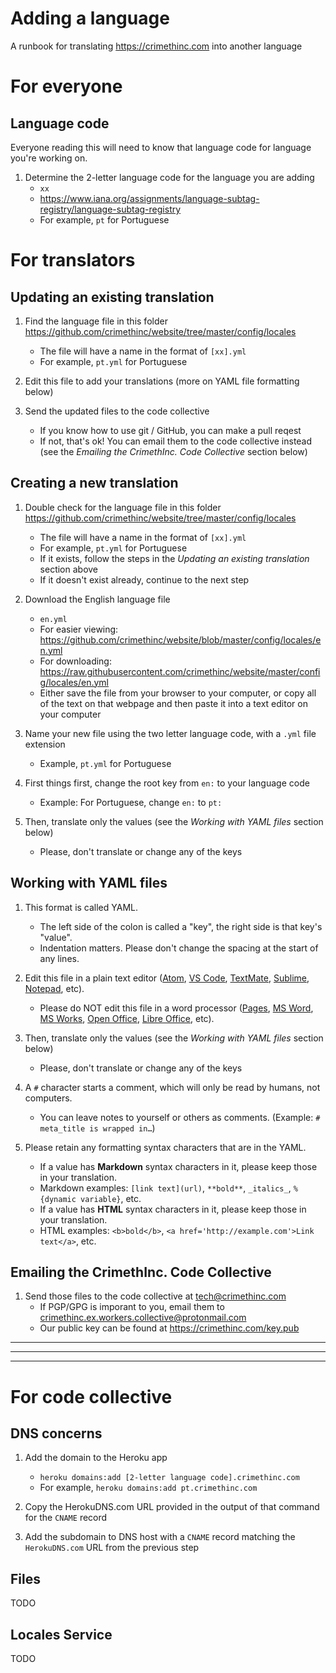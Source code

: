 # Adding a language

A runbook for translating https://crimethinc.com into another language

# For everyone

## Language code

Everyone reading this will need to know that language code for language you're working on.

1. Determine the 2-letter language code for the language you are adding
    - `xx`
    - https://www.iana.org/assignments/language-subtag-registry/language-subtag-registry
    - For example, `pt` for Portuguese

# For translators

## Updating an existing translation

1. Find the language file in this folder https://github.com/crimethinc/website/tree/master/config/locales
    - The file will have a name in the format of `[xx].yml`
    - For example, `pt.yml` for Portuguese

1. Edit this file to add your translations (more on YAML file formatting below)

1. Send the updated files to the code collective
    - If you know how to use git / GitHub, you can make a pull reqest
    - If not, that's ok! You can email them to the code collective instead (see the _Emailing the CrimethInc. Code Collective_ section below)

## Creating a new translation

1. Double check for the language file in this folder https://github.com/crimethinc/website/tree/master/config/locales
    - The file will have a name in the format of `[xx].yml`
    - For example, `pt.yml` for Portuguese
    - If it exists, follow the steps in the _Updating an existing translation_ section above
    - If it doesn't exist already, continue to the next step

1. Download the English language file
    - `en.yml`
    - For easier viewing: https://github.com/crimethinc/website/blob/master/config/locales/en.yml
    - For downloading: https://raw.githubusercontent.com/crimethinc/website/master/config/locales/en.yml
    - Either save the file from your browser to your computer, or copy all of the text on that webpage and then paste it into a text editor on your computer

1. Name your new file using the two letter language code, with a `.yml` file extension
    - Example, `pt.yml` for Portuguese

1. First things first, change the root key from `en:` to your language code
    - Example: For Portuguese, change `en:` to `pt:`

1. Then, translate only the values (see the _Working with YAML files_ section below)
    - Please, don't translate or change any of the keys

## Working with YAML files

1. This format is called YAML.
    - The left side of the colon is called a "key", the right side is that key's "value".
    - Indentation matters. Please don't change the spacing at the start of any lines.

1. Edit this file in a plain text editor ([Atom](https://atom.io), [VS Code](https://code.visualstudio.com), [TextMate](https://macromates.com), [Sublime](https://www.sublimetext.com), [Notepad](https://en.wikipedia.org/wiki/Microsoft_Notepad), etc).
    - Please do NOT edit this file in a word processor ([Pages](https://www.apple.com/pages), [MS Word](https://products.office.com/word), [MS Works](https://en.wikipedia.org/wiki/Microsoft_Works), [Open Office](https://en.wikipedia.org/wiki/OpenOffice.org), [Libre Office](https://en.wikipedia.org/wiki/LibreOffice), etc).

1. Then, translate only the values (see the _Working with YAML files_ section below)
    - Please, don't translate or change any of the keys

1. A `#` character starts a comment, which will only be read by humans, not computers.
    - You can leave notes to yourself or others as comments. (Example: `# meta_title is wrapped in…`)

1. Please retain any formatting syntax characters that are in the YAML.
    - If a value has **Markdown** syntax characters in it, please keep those in your translation.
    - Markdown examples: `[link text](url)`, `**bold**`, `_italics_`, `%{dynamic variable}`, etc.
    - If a value has **HTML** syntax characters in it, please keep those in your translation.
    - HTML examples: `<b>bold</b>`, `<a href='http://example.com'>Link text</a>`, etc.

## Emailing the CrimethInc. Code Collective

1. Send those files to the code collective at [tech@crimethinc.com](mailto:tech@crimethinc.com)
    - If PGP/GPG is imporant to you, email them to [crimethinc.ex.workers.collective@protonmail.com](mailto:crimethinc.ex.workers.collective@protonmail.com)
    - Our public key can be found at https://crimethinc.com/key.pub

***
***
***

# For code collective

## DNS concerns

1. Add the domain to the Heroku app
    - `heroku domains:add [2-letter language code].crimethinc.com`
    - For example, `heroku domains:add pt.crimethinc.com`

1. Copy the HerokuDNS.com URL provided in the output of that command for the `CNAME` record

1. Add the subdomain to DNS host with a `CNAME` record matching the `HerokuDNS.com` URL from the previous step

## Files

TODO

## Locales Service

TODO
